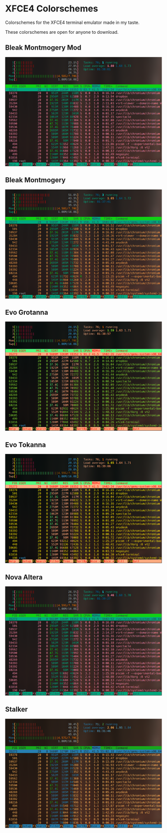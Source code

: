 # XFCE4 Colorschemes

Colorschemes for the XFCE4 terminal emulator made in my taste. 

These colorschemes are open for anyone to download.


## Bleak Montmogery Mod 
![Bleak Montmogery Mod](img/bleak_montmogery_mod.png)
## Bleak Montmogery 
![Bleak Montmogery](img/bleak_montmogery.png)
## Evo Grotanna 
![Evo Grotanna](img/evo_grotanna.png)
## Evo Tokanna 
![Evo Tokanna](img/evo_tokanna.png)
## Nova Altera 
![Nova Altera](img/nova_altera.png)
## Stalker 
![Stalker](img/stalker.png)
